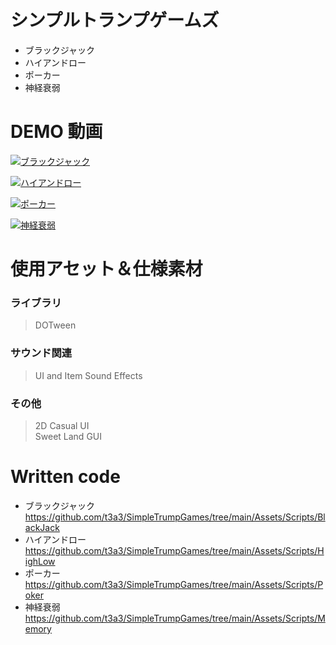 # シンプルトランプゲームズ

- ブラックジャック
- ハイアンドロー
- ポーカー
- 神経衰弱

# DEMO 動画

[![ブラックジャック](https://img.youtube.com/vi/466g8EQQ2n8/0.jpg)](https://www.youtube.com/watch?v=466g8EQQ2n8)

[![ハイアンドロー](https://img.youtube.com/vi/RBAgSnt85bQ/0.jpg)](https://www.youtube.com/watch?v=RBAgSnt85bQ)

[![ポーカー](https://img.youtube.com/vi/willZsbom40/0.jpg)](https://www.youtube.com/watch?v=willZsbom40)

[![神経衰弱](https://img.youtube.com/vi/3CY7LguqOEA/0.jpg)](https://www.youtube.com/watch?v=3CY7LguqOEA)

# 使用アセット＆仕様素材

### ライブラリ

> DOTween

### サウンド関連

> UI and Item Sound Effects

### その他

> 2D Casual UI  
> Sweet Land GUI

# Written code

- ブラックジャック  
  https://github.com/t3a3/SimpleTrumpGames/tree/main/Assets/Scripts/BlackJack
- ハイアンドロー  
  https://github.com/t3a3/SimpleTrumpGames/tree/main/Assets/Scripts/HighLow
- ポーカー  
  https://github.com/t3a3/SimpleTrumpGames/tree/main/Assets/Scripts/Poker
- 神経衰弱  
  https://github.com/t3a3/SimpleTrumpGames/tree/main/Assets/Scripts/Memory
